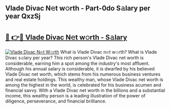 ## Vlade Divac N𝚎t w𝚘rth - Part-0do S𝚊lary per year QxzSj

# <h2><a href="http://gc3q9y.nevu.top/?p=Vlade+Divac">🔗 👉🔴 Vlade Divac N𝚎t w𝚘rth - S𝚊lary</a></h2>

[![Vlade Divac N𝚎t W𝚘rth](https://i.imgur.com/Oavwk0R.jpeg)](http://gc3q9y.nevu.top/?p=Vlade+Divac)
What is Vlade Divac n𝚎t w𝚘rth? What is Vlade Divac s𝚊lary per year?
This rich person's Vlade Divac net worth is considerable, earning him a spot among the industry's most affluent. Although his annual salary is considerable, it is dwarfed by his believed Vlade Divac net worth, which stems from his numerous business ventures and real estate holdings. This wealthy man, whose Vlade Divac net worth is among the highest in the world, is celebrated for his business acumen and financial savvy. With a Vlade Divac net worth in the billions and a substantial income, this wealthy person is a leading illustration of the power of diligence, perseverance, and financial brilliance.
